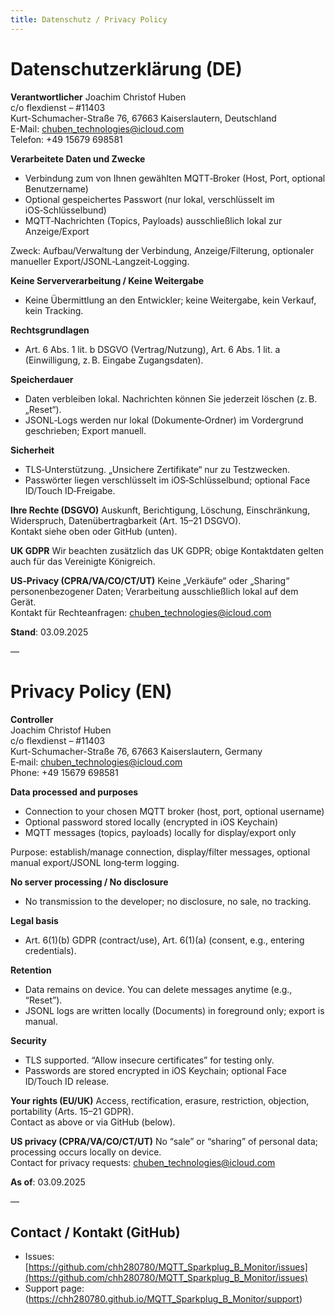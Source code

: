 ```yaml
---
title: Datenschutz / Privacy Policy
---
```


# Datenschutzerklärung (DE)

**Verantwortlicher**
Joachim Christof Huben  
c/o flexdienst – #11403  
Kurt-Schumacher-Straße 76, 67663 Kaiserslautern, Deutschland  
E-Mail: chuben_technologies@icloud.com  
Telefon: +49 15679 698581

**Verarbeitete Daten und Zwecke**
- Verbindung zum von Ihnen gewählten MQTT‑Broker (Host, Port, optional Benutzername)  
- Optional gespeichertes Passwort (nur lokal, verschlüsselt im iOS‑Schlüsselbund)  
- MQTT‑Nachrichten (Topics, Payloads) ausschließlich lokal zur Anzeige/Export

Zweck: Aufbau/Verwaltung der Verbindung, Anzeige/Filterung, optionaler manueller Export/JSONL‑Langzeit‑Logging.

**Keine Serververarbeitung / Keine Weitergabe**
- Keine Übermittlung an den Entwickler; keine Weitergabe, kein Verkauf, kein Tracking.

**Rechtsgrundlagen**
- Art. 6 Abs. 1 lit. b DSGVO (Vertrag/Nutzung), Art. 6 Abs. 1 lit. a (Einwilligung, z. B. Eingabe Zugangsdaten).

**Speicherdauer**
- Daten verbleiben lokal. Nachrichten können Sie jederzeit löschen (z. B. „Reset“).  
- JSONL‑Logs werden nur lokal (Dokumente‑Ordner) im Vordergrund geschrieben; Export manuell.

**Sicherheit**
- TLS‑Unterstützung. „Unsichere Zertifikate“ nur zu Testzwecken.  
- Passwörter liegen verschlüsselt im iOS‑Schlüsselbund; optional Face ID/Touch ID‑Freigabe.

**Ihre Rechte (DSGVO)**
Auskunft, Berichtigung, Löschung, Einschränkung, Widerspruch, Datenübertragbarkeit (Art. 15–21 DSGVO).  
Kontakt siehe oben oder GitHub (unten).

**UK GDPR**
Wir beachten zusätzlich das UK GDPR; obige Kontaktdaten gelten auch für das Vereinigte Königreich.

**US‑Privacy (CPRA/VA/CO/CT/UT)**
Keine „Verkäufe“ oder „Sharing“ personenbezogener Daten; Verarbeitung ausschließlich lokal auf dem Gerät.  
Kontakt für Rechteanfragen: chuben_technologies@icloud.com

**Stand**: 03.09.2025

—

# Privacy Policy (EN)

**Controller**  
Joachim Christof Huben  
c/o flexdienst – #11403  
Kurt-Schumacher-Straße 76, 67663 Kaiserslautern, Germany  
E‑mail: chuben_technologies@icloud.com  
Phone: +49 15679 698581

**Data processed and purposes**
- Connection to your chosen MQTT broker (host, port, optional username)  
- Optional password stored locally (encrypted in iOS Keychain)  
- MQTT messages (topics, payloads) locally for display/export only

Purpose: establish/manage connection, display/filter messages, optional manual export/JSONL long‑term logging.

**No server processing / No disclosure**
- No transmission to the developer; no disclosure, no sale, no tracking.

**Legal basis**
- Art. 6(1)(b) GDPR (contract/use), Art. 6(1)(a) (consent, e.g., entering credentials).

**Retention**
- Data remains on device. You can delete messages anytime (e.g., “Reset”).  
- JSONL logs are written locally (Documents) in foreground only; export is manual.

**Security**
- TLS supported. “Allow insecure certificates” for testing only.  
- Passwords are stored encrypted in iOS Keychain; optional Face ID/Touch ID release.

**Your rights (EU/UK)**
Access, rectification, erasure, restriction, objection, portability (Arts. 15–21 GDPR).  
Contact as above or via GitHub (below).

**US privacy (CPRA/VA/CO/CT/UT)**
No “sale” or “sharing” of personal data; processing occurs locally on device.  
Contact for privacy requests: chuben_technologies@icloud.com

**As of**: 03.09.2025

—

## Contact / Kontakt (GitHub)
- Issues: [https://github.com/chh280780/MQTT_Sparkplug_B_Monitor/issues](https://github.com/chh280780/MQTT_Sparkplug_B_Monitor/issues)  
- Support page: (https://chh280780.github.io/MQTT_Sparkplug_B_Monitor/support)

